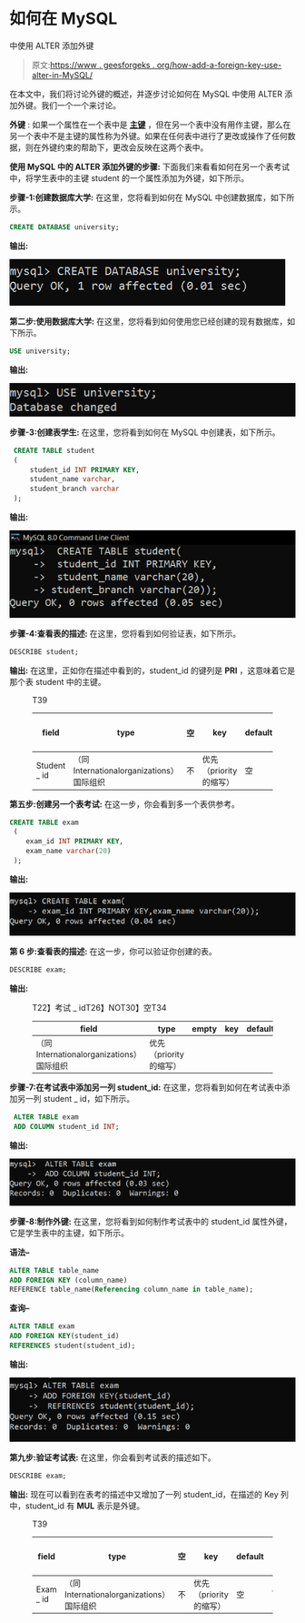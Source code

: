 # 如何在 MySQL

中使用 ALTER 添加外键

> 原文:[https://www . geesforgeks . org/how-add-a-foreign-key-use-alter-in-MySQL/](https://www.geeksforgeeks.org/how-to-add-a-foreign-key-using-alter-in-mysql/)

在本文中，我们将讨论外键的概述，并逐步讨论如何在 MySQL 中使用 ALTER 添加外键。我们一个一个来讨论。

**外键** :
如果一个属性在一个表中是 [**主键**](https://www.geeksforgeeks.org/difference-between-primary-key-and-foreign-key/) ，但在另一个表中没有用作主键，那么在另一个表中不是主键的属性称为外键。如果在任何表中进行了更改或操作了任何数据，则在外键约束的帮助下，更改会反映在这两个表中。

**使用 MySQL 中的 ALTER 添加外键的步骤:**
下面我们来看看如何在另一个表考试中，将学生表中的主键 student 的一个属性添加为外键，如下所示。

**步骤-1:创建数据库大学:**
在这里，您将看到如何在 MySQL 中创建数据库，如下所示。

```sql
CREATE DATABASE university;
```

**输出:**

![](img/fca844761e327ae047519e775beb6e23.png)

**第二步:使用数据库大学:**
在这里，您将看到如何使用您已经创建的现有数据库，如下所示。

```sql
USE university;
```

**输出:**

![](img/9a7df8b1934cf5169de60f5154f0f613.png)

**步骤-3:创建表学生:**
在这里，您将看到如何在 MySQL 中创建表，如下所示。

```sql
 CREATE TABLE student
 (
     student_id INT PRIMARY KEY,
     student_name varchar,
     student_branch varchar
 );
```

**输出:**

![](img/fbe69489fccdf3453cb7e165397db142.png)

**步骤-4:查看表的描述:**
在这里，您将看到如何验证表，如下所示。

```sql
DESCRIBE student;
```

**输出:**
在这里，正如你在描述中看到的，student_id 的键列是 **PRI** ，这意味着它是那个表 student 中的主键。

<figure class="table">T39

| field | type | 空 | key | default | 额外的 |
| --- | --- | --- | --- | --- | --- |
| Student _ id | （同 Internationalorganizations）国际组织 | 不 | 优先（priority 的缩写） | 空 | T36 |

</figure>

**第五步:创建另一个表考试:**
在这一步，你会看到多一个表供参考。

```sql
CREATE TABLE exam
 (
    exam_id INT PRIMARY KEY,
    exam_name varchar(20)
 );
```

**输出:**

![](img/db08d8ddc9303dd772a83a60f65400c7.png)

**第 6 步:查看表的描述:**
在这一步，你可以验证你创建的表。

```sql
DESCRIBE exam;
```

**输出:**

<figure class="table">T22】考试 _ idT26】NOT30】空T34

| field | type | empty | key | default | extra |
| --- | --- | --- | --- | --- | --- |
| （同 Internationalorganizations）国际组织 | 优先（priority 的缩写） |  |

</figure>

**步骤-7:在考试表中添加另一列 student_id:**
在这里，您将看到如何在考试表中添加另一列 student _ id，如下所示。

```sql
 ALTER TABLE exam
 ADD COLUMN student_id INT;
```

**输出:**

![](img/a5d8cff83c9384723062aed5d64bb7e5.png)

**步骤-8:制作外键:**
在这里，您将看到如何制作考试表中的 student_id 属性外键，它是学生表中的主键，如下所示。

**语法–**

```sql
ALTER TABLE table_name
ADD FOREIGN KEY (column_name)
REFERENCE table_name(Referencing column_name in table_name);
```

**查询–**

```sql
ALTER TABLE exam
ADD FOREIGN KEY(student_id)
REFERENCES student(student_id);
```

**输出:**

![](img/39be934d96cbd46a0bc631a49fa6bd19.png)

**第九步:验证考试表:**
在这里，你会看到考试表的描述如下。

```sql
DESCRIBE exam;
```

**输出:**
现在可以看到在表考的描述中又增加了一列 student_id，在描述的 Key 列中，student_id 有 **MUL** 表示是外键。

<figure class="table">T39

| field | type | 空 | key | default | 额外的 |
| --- | --- | --- | --- | --- | --- |
| Exam _ id | （同 Internationalorganizations）国际组织 | 不 | 优先（priority 的缩写） | 空 | T36 |

</figure>